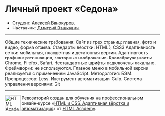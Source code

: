 # Личный проект «Седона» 

* Студент: [Алексей Винокуров](https://up.htmlacademy.ru/adaptive/26/user/2116963).
* Наставник: [Дмитрий Вашкевич](https://htmlacademy.ru/profile/id116959).

---

Общие технические требования:
Сайт из трех страниц: главная, фото и видео, форма отзыва.
Стандарты вёрстки: HTML5, CSS3
Адаптивность сетки: мобильная, планшетная и десктопная версии.
Адаптивность графики: ретинизация, векторные изображения.
Кроссбраузерность: Chrome, Firefox, Safari.
Нестандартные шрифты подключены локально.
Фреймворки: не используются.
Главное меню в мобильной версии реализуется с применением JavaScript.
Методология: БЭМ.
Препроцессор: Less.
Инструмент автоматизации: Gulp.
Система управления версиями: Git

---

<a href="https://htmlacademy.ru/intensive/adaptive"><img align="left" width="50" height="50" alt="HTML Academy" src="https://up.htmlacademy.ru/static/img/intensive/adaptive/logo-for-github-2.png"></a>

Репозиторий создан для обучения на профессиональном онлайн‑курсе «[HTML и CSS. Адаптивная вёрстка и автоматизация](https://htmlacademy.ru/intensive/adaptive)» от [HTML Academy](https://htmlacademy.ru).

[check-image]: https://github.com/htmlacademy-adaptive/2116963-sedona-26/workflows/Project%20check/badge.svg?branch=master
[check-url]: https://github.com/htmlacademy-adaptive/2116963-sedona-26/actions
